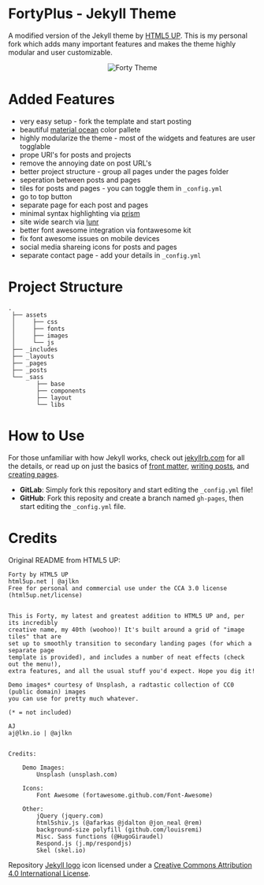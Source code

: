 # FortyPlus - Jekyll Theme

A modified version of the Jekyll theme by [HTML5 UP](https://html5up.net/).
This is my personal fork which adds many important features and makes the theme highly modular and user customizable.

<p align="center">
<img src="assets/images/forty.jpg" alt="Forty Theme">
</p>

# Added Features

- very easy setup - fork the template and start posting
- beautiful [material ocean](https://github.com/material-ocean/Material-Ocean) color pallete
- highly modularize the theme - most of the widgets and features are user togglable
- prope URl's for posts and projects
- remove the annoying date on post URL's
- better project structure - group all pages under the pages folder
- seperation between posts and pages
- tiles for posts and pages - you can toggle them in `_config.yml`
- go to top button
- separate page for each post and pages
- minimal syntax highlighting via [prism](https://prismjs.com/index.html)
- site wide search via [lunr](https://lunrjs.com)
- better font awesome integration via fontawesome kit
- fix font awesome issues on mobile devices
- social media shareing icons for posts and pages
- separate contact page - add your details in `_config.yml`

# Project Structure

```
.
 ├── assets
 │     ├── css
 │     ├── fonts
 │     ├── images
 │     └── js
 ├── _includes
 ├── _layouts
 ├── _pages
 ├── _posts
 └── _sass
        ├── base
        ├── components
        ├── layout
        └── libs
```

# How to Use

For those unfamiliar with how Jekyll works, check out [jekyllrb.com](https://jekyllrb.com/) for all the details,
or read up on just the basics of [front matter](https://jekyllrb.com/docs/frontmatter/), [writing posts](https://jekyllrb.com/docs/posts/),
and [creating pages](https://jekyllrb.com/docs/pages/).

- **GitLab**: Simply fork this repository and start editing the `_config.yml` file!
- **GitHub**: Fork this reposity and create a branch named `gh-pages`, then start editing the `_config.yml` file.

# Credits

Original README from HTML5 UP:

```
Forty by HTML5 UP
html5up.net | @ajlkn
Free for personal and commercial use under the CCA 3.0 license (html5up.net/license)


This is Forty, my latest and greatest addition to HTML5 UP and, per its incredibly
creative name, my 40th (woohoo)! It's built around a grid of "image tiles" that are
set up to smoothly transition to secondary landing pages (for which a separate page
template is provided), and includes a number of neat effects (check out the menu!),
extra features, and all the usual stuff you'd expect. Hope you dig it!

Demo images* courtesy of Unsplash, a radtastic collection of CC0 (public domain) images
you can use for pretty much whatever.

(* = not included)

AJ
aj@lkn.io | @ajlkn


Credits:

	Demo Images:
		Unsplash (unsplash.com)

	Icons:
		Font Awesome (fortawesome.github.com/Font-Awesome)

	Other:
		jQuery (jquery.com)
		html5shiv.js (@afarkas @jdalton @jon_neal @rem)
		background-size polyfill (github.com/louisremi)
		Misc. Sass functions (@HugoGiraudel)
		Respond.js (j.mp/respondjs)
		Skel (skel.io)
```

Repository [Jekyll logo](https://github.com/jekyll/brand) icon licensed under a [Creative Commons Attribution 4.0 International License](http://choosealicense.com/licenses/cc-by-4.0/).
